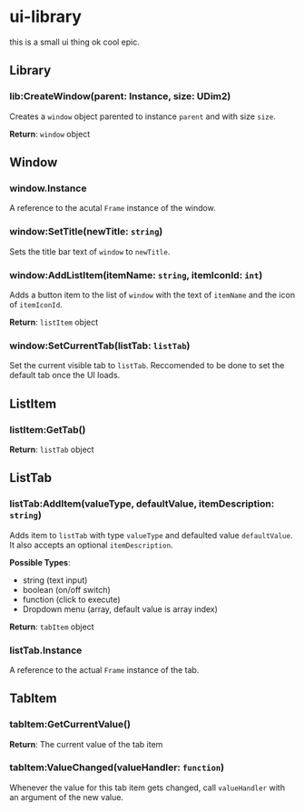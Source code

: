 # ui-library

this is a small ui thing ok cool epic.

## Library

### lib:CreateWindow(parent: Instance, size: UDim2)

Creates a `window` object parented to instance `parent` and with size `size`.

**Return**: `window` object

## Window

### window.Instance

A reference to the acutal `Frame` instance of the window.

### window:SetTitle(newTitle: `string`)

Sets the title bar text of `window` to `newTitle`.

### window:AddListItem(itemName: `string`, itemIconId: `int`)

Adds a button item to the list of `window` with the text of `itemName` and the icon of `itemIconId`.

**Return**: `listItem` object

### window:SetCurrentTab(listTab: `listTab`)

Set the current visible tab to `listTab`. Reccomended to be done to set the default tab once the UI loads.

## ListItem

### listItem:GetTab()

**Return**: `listTab` object

## ListTab

### listTab:AddItem(valueType, defaultValue, itemDescription: `string`)

Adds item to `listTab` with type `valueType` and defaulted value `defaultValue`. It also accepts an optional `itemDescription`.

**Possible Types**:
- string (text input)
- boolean (on/off switch)
- function (click to execute)
- Dropdown menu (array, default value is array index)

**Return**: `tabItem` object

### listTab.Instance

A reference to the actual `Frame` instance of the tab.

## TabItem

### tabItem:GetCurrentValue()

**Return**: The current value of the tab item

### tabItem:ValueChanged(valueHandler: `function`)

Whenever the value for this tab item gets changed, call `valueHandler` with an argument of the new value.
